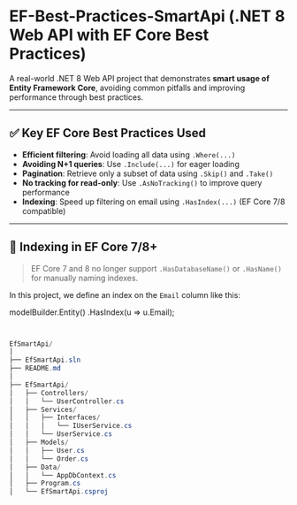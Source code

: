 # EF-Best-Practices-SmartApi (.NET 8 Web API with EF Core Best Practices)

A real-world .NET 8 Web API project that demonstrates **smart usage of Entity Framework Core**, avoiding common pitfalls and improving performance through best practices.

---

## ✅ Key EF Core Best Practices Used

- **Efficient filtering**: Avoid loading all data using `.Where(...)`
- **Avoiding N+1 queries**: Use `.Include(...)` for eager loading
- **Pagination**: Retrieve only a subset of data using `.Skip()` and `.Take()`
- **No tracking for read-only**: Use `.AsNoTracking()` to improve query performance
- **Indexing**: Speed up filtering on email using `.HasIndex(...)` (EF Core 7/8 compatible)

---

## 🧠 Indexing in EF Core 7/8+

> EF Core 7 and 8 no longer support `.HasDatabaseName()` or `.HasName()` for manually naming indexes.

In this project, we define an index on the `Email` column like this:

modelBuilder.Entity<User>()
    .HasIndex(u => u.Email);

```csharp


EfSmartApi/
│
├── EfSmartApi.sln
├── README.md
│
├── EfSmartApi/
│   ├── Controllers/
│   │   └── UserController.cs
│   ├── Services/
│   │   ├── Interfaces/
│   │   │   └── IUserService.cs
│   │   └── UserService.cs
│   ├── Models/
│   │   ├── User.cs
│   │   └── Order.cs
│   ├── Data/
│   │   └── AppDbContext.cs
│   ├── Program.cs
│   └── EfSmartApi.csproj

